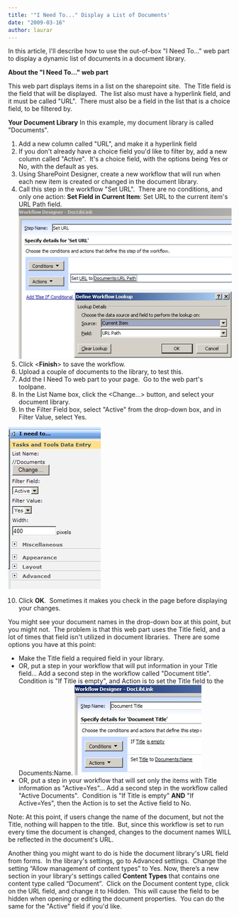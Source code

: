 ```yaml
---
title: '"I Need To..." Display a List of Documents'
date: "2009-03-16"
author: laurar
---
```


In this article, I'll describe how to use the out-of-box "I Need To..." web part to display a dynamic list of documents in a document library.

**About the "I Need To..." web part**

This web part displays items in a list on the sharepoint site.  The Title field is the field that will be displayed.  The list also must have a hyperlink field, and it must be called "URL".  There must also be a field in the list that is a choice field, to be filtered by.

**Your Document Library** In this example, my document library is called "Documents".

1. Add a new column called "URL", and make it a hyperlink field
2. If you don't already have a choice field you'd like to filter by, add a new column called "Active".  It's a choice field, with the options being Yes or No, with the default as yes.
3. Using SharePoint Designer, create a new workflow that will run when each new item is created or changed in the document library.
4. Call this step in the workflow "Set URL".  There are no conditions, and only one action: **Set Field in Current Item**: Set URL to the current item's URL Path field. ![](images/croppercapture8.jpg)
5. Click <**Finish**\> to save the workflow.
6. Upload a couple of documents to the library, to test this.
7. Add the I Need To web part to your page.  Go to the web part's toolpane.
8. In the List Name box, click the <Change...> button, and select your document library.
9. In the Filter Field box, select "Active" from the drop-down box, and in Filter Value, select Yes.

![I need to](images/croppercapture7.jpg)

10. Click **OK**.  Sometimes it makes you check in the page before displaying your changes.

You might see your document names in the drop-down box at this point, but you might not.  The problem is that this web part uses the Title field, and a lot of times that field isn't utilized in document libraries.  There are some options you have at this point:

- Make the Title field a required field in your library.
- OR, put a step in your workflow that will put information in your Title field... Add a second step in the workflow called "Document title".  Condition is "If Title is empty", and Action is to set the Title field to the Documents:Name. ![](images/croppercapture9.jpg)
- OR, put a step in your workflow that will set only the items with Title information as "Active=Yes"... Add a second step in the workflow called "Active Documents".  Condition is "If Title is empty" **AND** "If Active=Yes", then the Action is to set the Active field to No.

Note: At this point, if users change the name of the document, but not the Title, nothing will happen to the title.  But, since this workflow is set to run every time the document is changed, changes to the document names WILL be reflected in the document's URL.

Another thing you might want to do is hide the document library's URL field from forms.  In the library's settings, go to Advanced settings.  Change the setting “Allow management of content types” to Yes. Now, there’s a new section in your library's settings called **Content Types** that contains one content type called “Document”.  Click on the Document content type, click on the URL field, and change it to Hidden.  This will cause the field to be hidden when opening or editing the document properties.  You can do the same for the "Active" field if you'd like.
